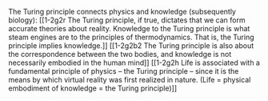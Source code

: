 The Turing principle connects physics and knowledge (subsequently biology):
[[1-2g2r The Turing principle, if true, dictates that we can form accurate theories about reality. Knowledge to the Turing principle is what steam engines are to the principles of thermodynamics. That is, the Turing principle implies knowledge.]]
	[[1-2g2b2 The Turing principle is also about the correspondence between the two bodies, and knowledge is not necessarily embodied in the human mind]]
		[[1-2g2h Life is associated with a fundamental principle of physics – the Turing principle – since it is the means by which virtual reality was first realized in nature. (Life = physical embodiment of knowledge = the Turing principle)]]
